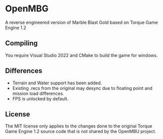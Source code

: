 # OpenMBG
A reverse engineered version of Marble Blast Gold based on Torque Game Engine 1.2

## Compiling
You require Visual Studio 2022 and CMake to build the game for windows.

## Differences
- Terrain and Water support has been added.
- Existing .recs from the original may desync due to floating point and mission load differences.
- FPS is unlocked by default.

## License
The MIT license only applies to the changes done to the original Torque Game Engine 1.2 source code that is not shared by the OpenMBU project.
